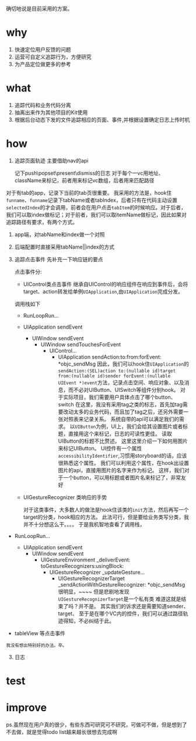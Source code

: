 确切地说是目前采用的方案。
# why 
1. 快速定位用户反馈的问题
2. 运营可自定义追踪行为，方便研究
3. 为产品定位做更多的参考
# what 
1. 追踪代码和业务代码分离
2. 抽离出来作为其他项目的Kit使用
3. 根据后台动态下发的文件追踪相应的页面、事件,并根据设置确定日志上传时机
# how
1. 追踪页面轨迹
   主要借助nav的api 

   记下push\popset\present\dismiss的日志 
   对于每个一vc用地址、className来标记，前者用来标记vc数组，后者用来匹配路径

对于有tab的app，记录下当前的tab页很重要。
我采用的方法是，hook住`funname`、`funname`记录下tabName或者tabIndex，后者只有在代码主动设置`selectedIndex`的才会调用，前者会在用户点击`tabItem`的时候响应。对于后者，我们可以取index做标记；对于前者，我们可以取itemName做标记，因此如果对追踪路径有要求，有两个方式。
1. app端，对tabName和index做一个对照
2. 后端配置时直接采用tabName||index的方式

  
2. 追踪点击事件
   先补充一下响应链的要点
   


   点击事件分: 
   * UIControl类点击事件 
   继承自UIControl的响应组件在响应到事件后，会将target、action转发给单例`UIApplication`,由`UIApplication`完成分发。
   
   
   调用栈如下
   * RunLoopRun...
    * UIApplication sendEvent
      * UIWindow sendEvent
        * UIWindow sendTouchesForEvent
          * UIControl...
            * UIApplication sendAction:to:from:forEvent:
              *objc_sendMsg
   因此，我们可以hook住`UIApplication`的`sendAction:(SEL)action to:(nullable id)target from:(nullable id)sender forEvent:(nullable UIEvent *)event`方法，记录点击空间、响应对象、以及消息，而不必对UIButton、UISwitch等组件分别hook。
   对于实际项目，我们需要用户具体点击了哪个button、switch
   在这里，我没有采用tag之类的标志，首先加tag需要改动太多的业务代码，而且加了tag之后，还另外需要一张对照表来记录关系。
   系统自带的api可以满足我们的需求。
   以`UIButton`为例，UI上，我们会给其设置图片或者标题，直接用这个来标记，日志的可读性更佳。
   读取UIButton的标题不比赘述。
   这里这里介绍一下如何用图片来标记UIButton。
   UI控件有一个属性`accessibilityIdentifier`,习惯用storyboard的话，应该很熟悉这个属性。
   我们可以利用这个属性，在hook出设置图片的api，直接用图片的名字来作为标记。
   这样，我们对于一个button，可以用标题或者图片名来标记了，非常友好
  


   * UIGestureRecognizer 类响应的手势 



     对于这类事件，大多数人的做法是hook住该类的`init`方法，然后再写一个target的分类，hook相应的方法。
     此法可行，但是要给业务类写分类，我并不十分想这么干。。。。
     于是我机智地查看了调用栈，
  * RunLoopRun...
    * UIApplication sendEvent
      * UIWindow sendEvent
        * UIGestureEnvironment _deliverEvent: toGestureRecognizers:usingBlock: 
          * UIGestureRecognizer _updateGesture...
            * UIGestureRecognizerTarget  _sendActionWithGestureRecognizer:
              *objc_sendMsg
     很明显，~~~~
     但是悲剧地发现 `UIGestureRecognizerTarget`是一个私有类
     难道这就是结束了吗？并不是。
     其实我们的诉求还是需要知道sender、target、 至于是在哪个VC内的控件，我们可以通过路径轨迹得知，不必纠结于此。
     


   * tableView 等点击事件

    我没有想出特别好的办法。卒。


3. 日志

# test 


# improve 



ps.虽然现在用户真的很少，有些东西可研究可不研究，可做可不做，但是想到了不去做，就是觉得todo list越来越长很想去完成啊